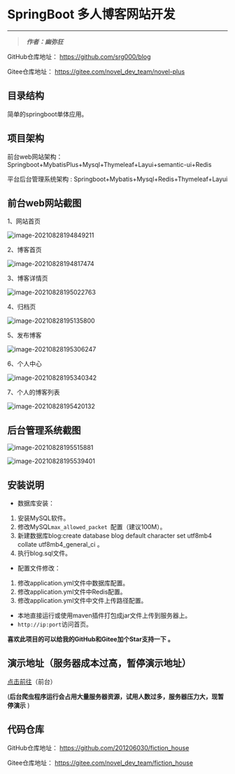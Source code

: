 # 	SpringBoot 多人博客网站开发

------

> ​	***作者：幽弥狂***

GitHub仓库地址： https://github.com/srg000/blog

Gitee仓库地址： https://gitee.com/novel_dev_team/novel-plus



## 目录结构

简单的springboot单体应用。



##  项目架构

前台web网站架构：Springboot+MybatisPlus+Mysql+Thymeleaf+Layui+semantic-ui+Redis

平台后台管理系统架构 : Springboot+Mybatis+Mysql+Redis+Thymeleaf+Layui



## 前台web网站截图

1、网站首页

![image-20210828194849211](https://github.com/srg000/blog/blob/master/img/image-20210828194849211.png)

2、博客首页

![image-20210828194817474](https://github.com/srg000/blog/blob/master/img/image-20210828194817474.png)

3、博客详情页

![image-20210828195022763](https://github.com/srg000/blog/blob/master/img/image-20210828195022763.png)

4、归档页

![image-20210828195135800](https://github.com/srg000/blog/blob/master/img/image-20210828195135800.png)

5、发布博客

![image-20210828195306247](https://github.com/srg000/blog/blob/master/img/image-20210828195306247.png)

6、个人中心

![image-20210828195340342](https://github.com/srg000/blog/blob/master/img/image-20210828195340342.png)

7、个人的博客列表

![image-20210828195420132](https://github.com/srg000/blog/blob/master/img/image-20210828195420132.png)



##  后台管理系统截图

![image-20210828195515881](https://github.com/srg000/blog/blob/master/img/image-20210828195515881.png)

![image-20210828195539401](https://github.com/srg000/blog/blob/master/img/image-20210828195539401.png)

##  安装说明

- 数据库安装：

1. 安装MySQL软件。
2. 修改MySQL`max_allowed_packet `配置（建议100M）。
3. 新建数据库blog:create database blog default character set utf8mb4 collate utf8mb4_general_ci 。
4. 执行blog.sql文件。

- 配置文件修改：

1. 修改application.yml文件中数据库配置。
2. 修改application.yml文件中Redis配置。
3. 修改application.yml文件中文件上传路径配置。

- 本地直接运行或使用maven插件打包成jar文件上传到服务器上。
- `http://ip:port`访问首页。

**喜欢此项目的可以给我的GitHub和Gitee加个Star支持一下 。**

## 演示地址（服务器成本过高，暂停演示地址）

[点击前往](http://www.srgl.ren:9000/)（前台）

(**后台爬虫程序运行会占用大量服务器资源，试用人数过多，服务器压力大，现暂停演示** )



##  代码仓库

GitHub仓库地址： https://github.com/201206030/fiction_house

Gitee仓库地址： https://gitee.com/novel_dev_team/fiction_house
